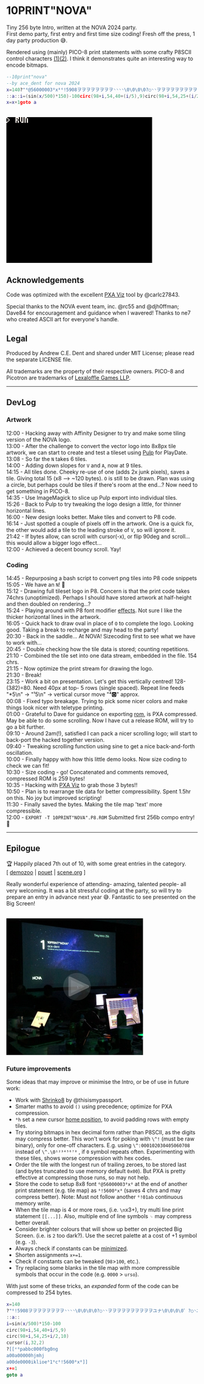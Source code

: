 # 10PRINT"NOVA"

Tiny 256 byte Intro, written at the NOVA 2024 party.  
First demo party, first entry and first time size coding! Fresh off the press, 1 day party production 😅.  

Rendered using (mainly) PICO-8 print statements with some crafty P8SCII control characters [(1)](https://pico-8.fandom.com/wiki/P8SCII_Control_Codes)[(2)](https://pico-8.fandom.com/wiki/P8SCII). I think it demonstrates quite an interesting way to encode bitmaps.



```lua
--10print"nova"
--by ace_dent for nova 2024
x=140?"⁶@56000003⁸x⁸⁶!5908ヲヲヲヲヲヲヲヲ◝◝◝◝\0\0\0\0?○◝◝ヲヲヲヲヲヲヲヲヲヲユナ\0\0\0\0゜?○◝ユナら█\0\0\0\0¹³⁷⁷ᶠᶠ゜゛><|xヲユユナナらら██\0\0\0\0\0\0\0\0\0▒▒れれフ◝◝◝~<⁷³³¹¹\0\0\0|<>゛゜ᶠᶠ⁷█らナナユユヲx³³⁷⁷◝◝◝◜"
::a::i=(sin(x/500)*150)-100circ(98+i,54,40+(i/5),9)circ(98+i,54,25+(i/2),10)cursor(i,32,2)?"ᵉ⁶pabbc000fbg0ng\na00a00000hjmhj\na00de0000iklioe\n⁶1⁶c"
x=x+1goto a
```

<br>

<img width="384" height="384" src="./assets/10PRINT^NOVA^-preview.gif" alt="">

<br>


## Acknowledgements

Code was optimized with the excellent [PXA Viz](https://carlc27843.itch.io/pico-8-source-compression-visualizer) tool by @carlc27843.

Special thanks to the NOVA event team, inc. @rc55 and @djh0ffman; Dave84 for encouragement and guidance when I wavered! Thanks to ne7 who created ASCII art for everyone's handle.


## Legal

Produced by Andrew C.E. Dent and shared under MIT License; please read the separate LICENSE file.

All trademarks are the property of their respective owners. PICO-8 and Picotron are trademarks of [Lexaloffle Games LLP](https://www.lexaloffle.com/).


---


## DevLog

### Artwork

12:00 - Hacking away with Affinity Designer to try and make some tiling version of the NOVA logo.  
13:00 - After the challenge to convert the vector logo into 8x8px tile artwork, we can start to create and test a tileset using [Pulp](https://play.date/pulp/) for PlayDate.  
13:08 - So far the `N` takes 6 tiles.  
14:00 - Adding down slopes for `V` and `A`, now at 9 tiles.  
14:15 - All tiles done. Cheeky re-use of one (adds 2x junk pixels), saves a tile. Giving total 15 (x8 --> ~120 bytes). `O` is still to be drawn. Plan was using a circle, but perhaps could be tiles if there's room at the end...? Now need to get something in PICO-8.  
14:35 - Use ImageMagick to slice up Pulp export into individual tiles.  
15:26 - Back to Pulp to try tweaking the logo design a little, for thinner horizontal lines.  
16:00 - New design looks better. Make tiles and convert to P8 code.  
16:14 - Just spotted a couple of pixels off in the artwork. One is a quick fix, the other would add a tile to the leading stroke of `V`, so will ignore it.  
21:42 - If bytes allow, can scroll with cursor(-x), or flip 90deg and scroll... this would allow a bigger logo effect...  
12:00 - Achieved a decent bouncy scroll. Yay!

### Coding

14:45 - Repurposing a bash script to convert png tiles into P8 code snippets  
15:05 - We have an `N`! 🎉  
15:12 - Drawing full tileset logo in P8. Concern is that the print code takes 74chrs (unoptimized). Perhaps I should have stored artwork at half-height and then doubled on rendering...?  
15:24 - Playing around with P8 font modifier [effects](https://pico-8.fandom.com/wiki/P8SCII_Control_Codes#Changing_character_rendering_modes). Not sure I like the thicker horizontal lines in the artwork.  
16:05 - Quick hack to draw oval in place of `O` to complete the logo. Looking good. Taking a break to recharge and may head to the party!  
20:30 - Back in the saddle... At NOVA! Sizecoding first to see what we have to work with...  
20:45 - Double checking how the tile data is stored; counting repetitions.  
21:10 - Combined the tile set into one data stream, embedded in the file. 154 chrs.  
21:15 - Now optimize the print stream for drawing the logo.  
21:30 - Break!  
23:15 - Work a bit on presentation. Let's get this vertically centred! 128-(3*8*2)=80. Need 40px at top- 5 rows (single spaced). Repeat line feeds "\*5\n" → "¹5\n" →  vertical cursor move "⁴🅾️" approx.  
00:08 - Fixed typo breakage. Trying to pick some nicer colors and make things look nicer with teletype printing.  
01:00 - Grateful to Dave for guidance on exporting [rom](http://www.sizecoding.org/wiki/PICO-8#Tiny_ROM_Export), is PXA compressed. May be able to do some scrolling. Now I have cut a release ROM, will try to go a bit further.  
09:10 - Around 2am(!), satisfied I can pack a nicer scrolling logo; will start to back-port the hacked together version.  
09:40 - Tweaking scrolling function using sine to get a nice back-and-forth oscillation.  
10:00 - Finally happy with how this little demo looks. Now size coding to check we can fit!  
10:30 - Size coding - go! Concatenated and comments removed, compressed ROM is 259 bytes!  
10:35 - Hacking with [PXA Viz](https://carlc27843.itch.io/pico-8-source-compression-visualizer) to grab those 3 bytes!!  
10:50 - Plan is to rearrange tile data for better compressibility. Spent 1.5hr on this. No joy but improved scripting!  
11:30 - Finally saved the bytes. Making the tile map 'text' more compressible.  
12:00 - `EXPORT -T 10PRINT"NOVA".P8.ROM` Submitted first 256b compo entry! 🥳  

<hr>

## Epilogue

🏆 Happily placed 7th out of 10, with some great entries in the category.   
[ [demozoo](https://demozoo.org/parties/4693/#competition_18960) | [pouet](https://www.pouet.net/prod.php?which=97189) | [scene.org](https://files.scene.org/view/parties/2024/nova24/tiny_intro_256/10print-nova-.p8.rom.zip) ]

Really wonderful experience of attending- amazing, talented people- all very welcoming. It was a bit stressful coding at the party, so will try to prepare an entry in advance next year 😅. Fantastic to see presented on the Big Screen!

<br>

<a href="https://raw.githubusercontent.com/ace-dent/demo-toybox/main/NOVA2024/assets/video.mp4">
    <img width="360" height="360" src="assets/thumbnail.jpg" alt="Presentation">
<a>

### Future improvements

Some ideas that may improve or minimise the Intro, or be of use in future work:
- Work with [Shrinko8](https://thisismypassport.github.io/shrinko8/) by @thisismypassport.
- Smarter maths to avoid `()` using precedence; optimize for PXA compression.
- `⁶h` set a new cursor [home position](https://pico-8.fandom.com/wiki/P8SCII_Control_Codes#Homing_the_cursor), to avoid padding rows with empty tiles.
- Try storing bitmaps in hex decimal form rather than P8SCII, as the digits may compress better. This won't work for poking with `\^!` (must be raw binary), only for one-off characters. E.g. using `\^:000102030405060708` instead of `\^.\0¹²³⁴⁵⁶⁷⁸` , if `0` symbol repeats often. Experimenting with these tiles, shows worse compression with hex codes.
- Order the tile with the longest run of trailing zeroes, to be stored last (and bytes truncated to use memory default `0x00`). But PXA is pretty effective at compressing those runs, so may not help.
- Store the code to setup 8x8 font `⁶@56000003⁸x⁸` at the end of another print statement (e.g. tile map) as `⁶!5600⁸x⁸` (saves 4 chrs and may compress better). Note: Must not follow another `⁶!01ab` continuous memory write.
- When the tile map is 4 or more rows, (i.e. `\n`x3+), try multi line print statement `[[...]]`. Also, multiple end of line symbols `␊` may compress better overall.
- Consider brighter colours that will show up better on projected Big Screen. (i.e. is `2` too dark?). Use the secret palette at a cost of +1 symbol (e.g. `-3`).
- Always check if constants can be [minimized](https://www.lexaloffle.com/bbs/?tid=44801). 
- Shorten assignments `x+=1`.
- Check if constants can be tweaked (`98`>`100`, etc.).
- Try replacing some blanks in the tile map with more compressible symbols that occur in the code (e.g. `0000` > `urso`).

With just some of these tricks, an *expanded* form of the code can be compressed to 254 bytes.

```lua
x=140
?"⁶!5908ヲヲヲヲヲヲヲヲ◝◝◝◝\0\0\0\0?○◝◝ヲヲヲヲヲヲヲヲヲヲユナ\0\0\0\0゜?○◝ユナら█\0\0\0\0¹³⁷⁷ᶠᶠ゜゛><|xヲユユナナらら██\0\0\0\0\0\0\0\0\0▒▒れれフ◝◝◝~<⁷³³¹¹\0\0\0|<>゛゜ᶠᶠ⁷█らナナユユヲx³³⁷⁷◝◝◝◜"
::a::
i=sin(x/500)*150-100
circ(98+i,54,40+i/5,9)
circ(98+i,54,25+i/2,10)
cursor(i,32,2)
?[[ᵉ⁶pabbc000fbg0ng
a00a00000hjmhj
a00de0000iklioe⁶1⁶c⁶!5600⁸x⁸]]
x+=1
goto a
```